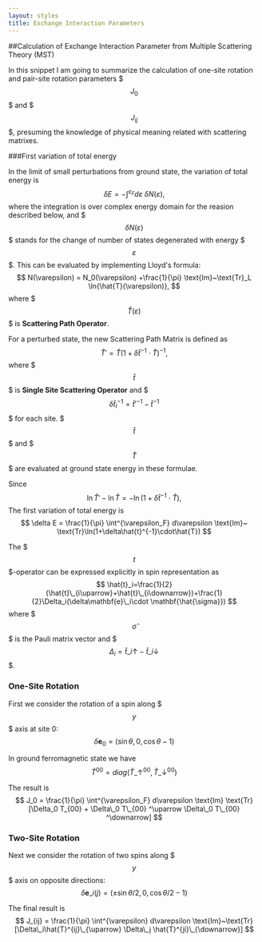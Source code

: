 ```yaml
---
layout: styles
title: Exchange Interaction Parameters 
---
```


##Calculation of Exchange Interaction Parameter from Multiple Scattering Theory (MST)

In this snippet I am going to summarize the calculation of one-site rotation and pair-site rotation parameters $$$J_0$$$ and $$$J_{ij}$$$, presuming the knowledge of physical meaning related with scattering matrixes.


###First variation of total energy 

In the limit of small perturbations from ground state, the variation of total energy is 
$$
\delta E = - \int^{\varepsilon_F} d\varepsilon~ \delta N(\varepsilon),
$$
where the integration is over complex energy domain for the reasion described below, and $$$\delta N(\varepsilon)$$$ stands for the change of number of states degenerated with energy $$$\varepsilon$$$. This can be evaluated by implementing Lloyd's formula:
$$
N(\varepsilon) = N_0(\varepsilon) +\frac{1}{\pi} \text{Im}~\text{Tr}_L \ln{\hat{T}(\varepsilon)}, 
$$
where $$$ \hat{T}(\varepsilon)$$$ is **Scattering Path Operator**. 


For a perturbed state, the new Scattering Path Matrix is defined as 
$$
\hat{T}' = \hat{T} (1+\delta\hat{t}^{-1}\cdot\hat{T})^{-1},
$$
where $$$\hat{t}$$$ is **Single Site Scattering Operator** and 
$$$
\delta\hat{t}_i^{-1}=\hat{t}'^{-1}-\hat{t}^{-1}
$$$
for each site. $$$\hat{t}$$$ and $$$\hat{T}$$$ are evaluated at ground state energy in these formulae.

Since 
$$
\ln{\hat{T}'}-\ln{\hat{T}}=-\ln(1+\delta\hat{t}^{-1}\cdot\hat{T}),
$$
The first variation of total energy is 
$$
\delta E = \frac{1}{\pi} \int^{\varepsilon_F} d\varepsilon \text{Im}~ \text{Tr}\ln(1+\delta\hat{t}^{-1}\cdot\hat{T})
$$


The $$$t$$$-operator can be expressed explicitly in spin representation as 
$$
\hat{t}_i=\frac{1}{2}(\hat{t}\_{i\uparrow}+\hat{t}\_{i\downarrow})+\frac{1}{2}\Delta_i(\delta\mathbf{e}\_i\cdot \mathbf{\hat{\sigma}})
$$
where $$$\hat{\sigma}$$$ is the Pauli matrix vector and $$$\Delta_i = \hat{t}\_{i\uparrow}-\hat{t}\_{i\downarrow}$$$.


### One-Site Rotation
First we consider the rotation of a spin along $$$y$$$ axis at site 0:
$$
\delta \mathbf{e}_0 = (\sin\theta, 0, \cos\theta-1)
$$

In ground ferromagnetic state we have 
$$
\hat{T}^{00} = diag (\hat{T}\_{\uparrow}^{00}, \hat{T}\_{\downarrow}^{00})
$$


The result is 
$$
J_0 = \frac{1}{\pi} \int^{\varepsilon_F} d\varepsilon \text{Im} \text{Tr}[\Delta_0 T_{00} + \Delta\_0 T\_{00} ^\uparrow \Delta\_0 T\_{00} ^\downarrow]
$$

### Two-Site Rotation
Next we consider the rotation of two spins along $$$y$$$ axis on opposite directions:
$$
\delta \mathbf{e}\_{i(j)}= (\pm\sin\theta/2, 0, \cos\theta/2-1)
$$

The final result is 
$$
J_{ij} = \frac{1}{\pi} \int^{\varepsilon} d\varepsilon \text{Im}~\text{Tr}[\Delta\_i\hat{T}^{ij}\_{\uparrow} \Delta\_j \hat{T}^{ji}\_{\downarrow}]
$$














